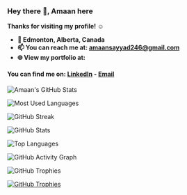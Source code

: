 
### Hey there 👋, Amaan here
<b>
Thanks for visiting my profile! ☺️

- 📍 Edmonton, Alberta, Canada
- 📫 You can reach me at: amaansayyad246@gmail.com
- 🌐 View my portfolio at: 
</b>




 #### You can find me on: [LinkedIn](https://www.linkedin.com/in/amaan-sayyad19/) - [Email](mailto:amaansayyad246@gmail.com) 
 
![Amaan's GitHub Stats](https://github-readme-stats.vercel.app/api?username=AmaanSayyad19&title_color=eba830&icon_color=bae67e&bg_color=171c28&text_color=f5f0e1&hide=issues&count_private=true&show_icons=true&custom_title=Amaan%27s%20GitHub%20Stats)


![Most Used Languages](https://github-readme-stats.vercel.app/api/top-langs/?username=AmaanSayyad19&layout=compact&langs_count=10&bg_color=171c28&text_color=f5f0e1&title_color=eba830)

![GitHub Streak](https://github-readme-streak-stats.herokuapp.com/?user=AmaanSayyad19&background=000000&ring=eba830&fire=eba830&currStreakLabel=eba830)

![GitHub Stats](https://github-profile-summary-cards.vercel.app/api/cards/profile-details?username=AmaanSayyad19&theme=github_dark)

![Top Languages](https://github-profile-summary-cards.vercel.app/api/cards/repos-per-language?username=AmaanSayyad19&theme=github_dark)

![GitHub Activity Graph](https://github-profile-summary-cards.vercel.app/api/cards/most-commit-language?username=AmaanSayyad19&theme=github_dark)

![GitHub Trophies](https://github-profile-summary-cards.vercel.app/api/cards/most-commit-language?username=AmaanSayyad19&theme=github_dark)


[![GitHub Trophies](https://github-profile-trophy.vercel.app/?username=AmaanSayyad19&theme=onedark)](https://github.com/ryo-ma/github-profile-trophy)

